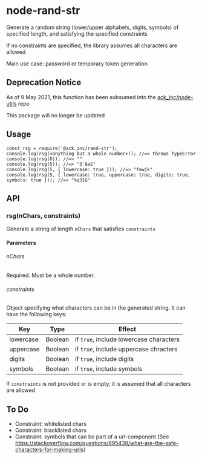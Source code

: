 # node-rand-str

Generate a random string (lower/upper alphabets, digits, symbols) of specified length,
and satisfying the specified constraints

If no constraints are specified, the library assumes all characters are allowed

Main use case: password or temporary token generation

## Deprecation Notice

As of 9 May 2021, this function has been subsumed into the [ack_inc/node-utils](https://github.com/ackinc/node-utils#readme) repo

This package will no longer be updated

## Usage

```
const rsg = require('@ack_inc/rand-str');
console.log(rsg(<anything but a whole number>)); //=> throws TypeError
console.log(rsg(0)); //=> ""
console.log(rsg(5)); //=> "3`8aE"
console.log(rsg(5, { lowercase: true })); //=> "fewjk"
console.log(rsg(5, { lowercase: true, uppercase: true, digits: true, symbols: true })); //=> "%q31G"
```

## API

### rsg(nChars, constraints)

Generate a string of length `nChars` that satisfies `constraints`

#### Parameters

###### nChars

Required. Must be a whole number.

###### constraints

Object specifying what characters can be in the generated string.
It can have the following keys:

| Key       | Type    | Effect                                  |
| --------- | ------- | --------------------------------------- |
| lowercase | Boolean | if `true`, include lowercase characters |
| uppercase | Boolean | if `true`, include uppercase chracters  |
| digits    | Boolean | if `true`, include digits               |
| symbols   | Boolean | if `true`, include symbols              |

If `constraints` is not provided or is empty, it is assumed that all characters are allowed

## To Do

- Constraint: whitelisted chars
- Constraint: blacklisted chars
- Constraint: symbols that can be part of a url-component (See https://stackoverflow.com/questions/695438/what-are-the-safe-characters-for-making-urls)
